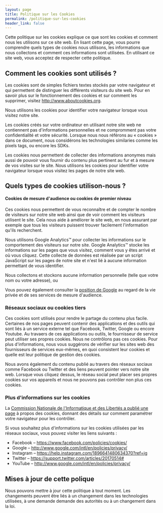```yaml
---
layout: page
title: Politique sur les Cookies
permalink: /politique-sur-les-cookies
header_link: false
---
```


Cette politique sur les cookies explique ce que sont les cookies et comment nous les utilisons sur ce site web.
En lisant cette page, vous pourre comprendre quels types de cookies nous utilisons, les informations que nous collectons et comment ces informations sont utilisées.
En utilisant ce site web, vous acceptez de respecter cette politique.

## Comment les cookies sont utilisés&nbsp;?
Les cookies sont de simples fichiers textes stockés par votre navigateur et qui permettent de distinguer les différents visiteurs du site web.
Pour en savoir plus sur le fonctionnement des cookies et sur comment les supprimer, visitez <a rel="nofollow" data-vars-outbound-link="http://www.aboutcookies.org/" href="http://www.aboutcookies.org/">http://www.aboutcookies.org</a>.

Nous utilisons les cookies pour identifier votre navigateur lorsque vous visitez notre site.

Les cookies créés sur votre ordinateur en utilisant notre site web ne contiennent pas d'informations personnelles et ne compromment pas votre confidentialité et votre sécurité.
Lorsque nous nous référons au «&nbsp;cookies&nbsp;» dans ce document, nous considérons les technologies similaries comme les pixels tags, ou encore les SDKs.

Les cookies nous permettent de collecter des informations anonymes mais aussi de pouvoir vous fournir du contenu plus pertinent au fur et à mesure de vos visites sur le site.
Nous utilisons les cookies pour identifier votre navigateur lorsque vous visitez les pages de notre site web.

## Quels types de cookies utilison-nous&nbsp;?

#### Cookies de mesure d'audience ou cookies de premier niveau

Ces cookies nous permettent de vous reconnaître et de compter le nombre de visiteurs sur notre site web ainsi que de voir comment les visiteurs utilisent le site.
Cela nous aide à améliorer le site web, en nous assurant par exemple que tous les visiteurs puissent trouver facilement l'information qu'ils recherchent.


Nous utilisons Google Analytics™ pour collecter les informations sur le comportement des visiteurs sur notre site.
Google Analytics™ stocke les informations sur les pages que vous visitez, comment vous y êtes arrivé et où vous cliquez. 
Cette collecte de données est réalisée par un script JavaScript sur les pages de notre site et n'est lié à aucune information permettant de vous identifier.

Nous collectons et stockons aucune information personnelle (telle que votre nom ou votre adresse), ou 

Vous pouvez également consulter la <a rel="nofollow" data-vars-outbound-link="https://policies.google.com/privacy" href="https://policies.google.com/privacy">position de Google</a> au regard de la vie privée et de ses services de mesure d'audience.

### Réseaux sociaux ou cookies tiers

Ces cookies sont utilisés pour rendre le partage du contenu plus facile. Certaines de nos pages peuvent contenir des applications et des outils qui sont
liés à un service externe tel que Facebook, Twitter, Google ou encore Youtube. Au travaers de ces applications ou outils, le fournisseur de service peut utiliser ses propres cookies.
Nous ne contrôlons pas ces cookies. Pour plus d'informations, nous vous suggérons de vérifier sur les sites web des fournisseurs de services eux-mêmes, en quoi consistent leur cookies et quelle est leur politique de gestion des cookies.

Nous avons également du contenu publié au travers des réseaux sociaux comme Facebook ou Twitter et des liens peuvent pointer vers notre site web. Lorsque vous cliquez dessus, le réseau social 
peut placer ses propres cookies sur vos appareils et nous ne pouvons pas contrôler non plus ces cookies.

### Plus d'informations sur les cookies
La <a rel="nofollow" data-vars-outbound-link="https://www.cnil.fr/fr/cookies-les-outils-pour-les-maitriser" href="https://www.cnil.fr/fr/cookies-les-outils-pour-les-maitriser">Commission Nationale de l'Informatique et des Libertés a publié une page</a> à propos des cookies, donnant des détails sur comment paramétrer votre navigateur pour les contrôler.

Si vous souhaitez plus d'informations sur les cookies utilisées par les réseaux sociaux, vous pouvez visiter les liens suivants&nbsp;:

<ul>
 <li>Facebook – <a rel="nofollow" data-vars-outbound-link="https://www.facebook.com/policies/cookies/" href="https://www.facebook.com/policies/cookies/">https://www.facebook.com/policies/cookies/</a></li>
 <li>Google – <a rel="nofollow" data-vars-outbound-link="http://www.google.com/intl/en/policies/privacy/" href="http://www.google.com/intl/en/policies/privacy/">http://www.google.com/intl/en/policies/privacy/</a></li>
 <li>Instagram – <a rel="nofollow" data-vars-outbound-link="https://help.instagram.com/1896641480634370?ref=ig" href="https://help.instagram.com/1896641480634370?ref=ig">https://help.instagram.com/1896641480634370?ref=ig</a></li>
 <li>Twitter – <a rel="nofollow" data-vars-outbound-link="https://support.twitter.com/articles/20170514#" href="https://support.twitter.com/articles/20170514#">https://support.twitter.com/articles/20170514#</a></li> 
 <li>YouTube  – <a rel="nofollow" data-vars-outbound-link="http://www.google.com/intl/en/policies/privacy/" href="http://www.google.com/intl/en/policies/privacy/">http://www.google.com/intl/en/policies/privacy/</a></li>
</ul>

## Mises à jour de cette polique

Nous pouvons mettre à jour cette politique à tout moment. Les changements peuvent être liés à un changement dans les technologies utilisées, à une demande demande des autorités ou à un changement dans la loi.


